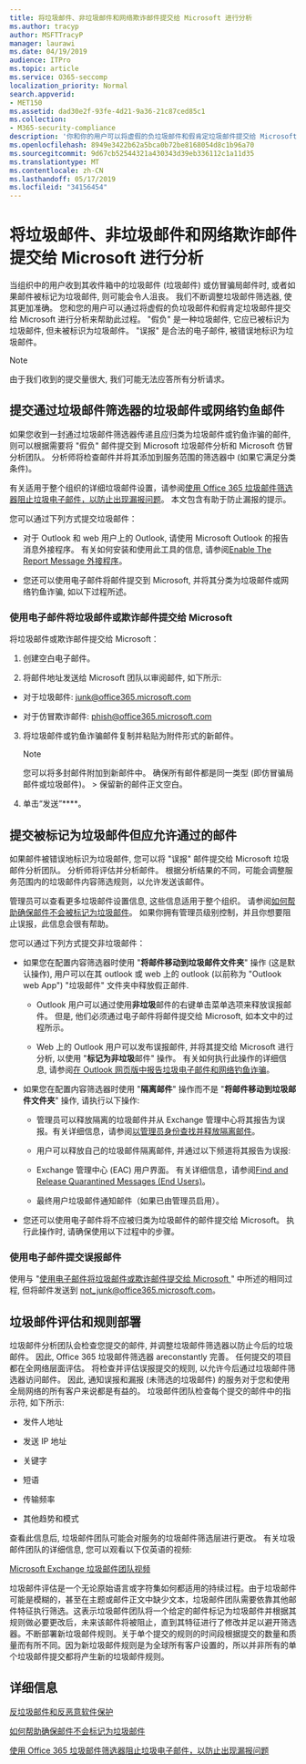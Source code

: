 ```yaml
---
title: 将垃圾邮件、非垃圾邮件和网络欺诈邮件提交给 Microsoft 进行分析
ms.author: tracyp
author: MSFTTracyP
manager: laurawi
ms.date: 04/19/2019
audience: ITPro
ms.topic: article
ms.service: O365-seccomp
localization_priority: Normal
search.appverid:
- MET150
ms.assetid: dad30e2f-93fe-4d21-9a36-21c87ced85c1
ms.collection:
- M365-security-compliance
description: '你和你的用户可以将虚假的负垃圾邮件和假肯定垃圾邮件提交给 Microsoft 进行分析。 '
ms.openlocfilehash: 8949e3422b62a5bca0b72be8168054d8c1b96a70
ms.sourcegitcommit: 9d67cb52544321a430343d39eb336112c1a11d35
ms.translationtype: MT
ms.contentlocale: zh-CN
ms.lasthandoff: 05/17/2019
ms.locfileid: "34156454"
---
```

# <a name="submit-spam-non-spam-and-phishing-scam-messages-to-microsoft-for-analysis"></a>将垃圾邮件、非垃圾邮件和网络欺诈邮件提交给 Microsoft 进行分析

当组织中的用户收到其收件箱中的垃圾邮件 (垃圾邮件) 或仿冒骗局邮件时, 或者如果邮件被标记为垃圾邮件, 则可能会令人沮丧。 我们不断调整垃圾邮件筛选器, 使其更加准确。 您和您的用户可以通过将虚假的负垃圾邮件和假肯定垃圾邮件提交给 Microsoft 进行分析来帮助此过程。 "假负" 是一种垃圾邮件, 它应已被标识为垃圾邮件, 但未被标识为垃圾邮件。 "误报" 是合法的电子邮件, 被错误地标识为垃圾邮件。 
  
> [!NOTE]
> 由于我们收到的提交量很大, 我们可能无法应答所有分析请求。 
  
## <a name="submit-junk-or-phishing-messages-that-passed-through-the-spam-filters"></a>提交通过垃圾邮件筛选器的垃圾邮件或网络钓鱼邮件
<a name="sectionSection0"> </a>

如果您收到一封通过垃圾邮件筛选器传递且应归类为垃圾邮件或钓鱼诈骗的邮件, 则可以根据需要将 "假负" 邮件提交到 Microsoft 垃圾邮件分析和 Microsoft 仿冒分析团队。 分析师将检查邮件并将其添加到服务范围的筛选器中 (如果它满足分类条件)。 
  
有关适用于整个组织的详细垃圾邮件设置，请参阅[使用 Office 365 垃圾邮件筛选器阻止垃圾电子邮件，以防止出现漏报问题](reduce-spam-email.md)。 本文包含有助于防止漏报的提示。
  
您可以通过下列方式提交垃圾邮件：
  
- 对于 Outlook 和 web 用户上的 Outlook, 请使用 Microsoft Outlook 的报告消息外接程序。 有关如何安装和使用此工具的信息, 请参阅[Enable The Report Message 外接程序](enable-the-report-message-add-in.md)。 
        
- 您还可以使用电子邮件将邮件提交到 Microsoft, 并将其分类为垃圾邮件或网络钓鱼诈骗, 如以下过程所述。
    
### <a name="use-email-to-submit-junk-spam-or-phishing-scam-messages-to-microsoft"></a>使用电子邮件将垃圾邮件或欺诈邮件提交给 Microsoft 
<a name="Useemailtosubmitjunkspamorphishingscammessages"> </a>

将垃圾邮件或欺诈邮件提交给 Microsoft：
  
1. 创建空白电子邮件。
    
2. 将邮件地址发送给 Microsoft 团队以审阅邮件, 如下所示: 
    
  - 对于垃圾邮件: junk@office365.microsoft.com
    
  - 对于仿冒欺诈邮件: phish@office365.microsoft.com
    
3. 将垃圾邮件或钓鱼诈骗邮件复制并粘贴为附件形式的新邮件。 
    
    > [!NOTE]
    > 您可以将多封邮件附加到新邮件中。 确保所有邮件都是同一类型 (即仿冒骗局邮件或垃圾邮件)。 > 保留新的邮件正文空白。 
  
4. 单击“发送”****。
    
## <a name="submit-messages-that-were-tagged-as-junk-but-should-have-been-allowed-through"></a>提交被标记为垃圾邮件但应允许通过的邮件
<a name="sectionSection1"> </a>

如果邮件被错误地标识为垃圾邮件, 您可以将 "误报" 邮件提交给 Microsoft 垃圾邮件分析团队。 分析师将评估并分析邮件。 根据分析结果的不同，可能会调整服务范围内的垃圾邮件内容筛选规则，以允许发送该邮件。
  
管理员可以查看更多垃圾邮件设置信息, 这些信息适用于整个组织。 请参阅[如何帮助确保邮件不会被标记为垃圾邮件](prevent-email-from-being-marked-as-spam.md)。 如果你拥有管理员级别控制，并且你想要阻止误报，此信息会很有帮助。
  
您可以通过下列方式提交非垃圾邮件：
  
- 如果您在配置内容筛选器时使用 "**将邮件移动到垃圾邮件文件夹**" 操作 (这是默认操作), 用户可以在其 outlook 或 web 上的 outlook (以前称为 "Outlook web App") "垃圾邮件" 文件夹中释放假正邮件. 
    
  - Outlook 用户可以通过使用**非垃圾**邮件的右键单击菜单选项来释放误报邮件。 但是, 他们必须通过电子邮件将邮件提交给 Microsoft, 如本文中的过程所示。 
    
  - Web 上的 Outlook 用户可以发布误报邮件, 并将其提交给 Microsoft 进行分析, 以使用 "**标记为非垃圾**邮件" 操作。 有关如何执行此操作的详细信息, 请参阅[在 Outlook 网页版中报告垃圾电子邮件和网络钓鱼诈骗](report-junk-email-and-phishing-scams-in-outlook-on-the-web-eop.md)。
    
- 如果您在配置内容筛选器时使用 "**隔离邮件**" 操作而不是 "**将邮件移动到垃圾邮件文件夹**" 操作, 请执行以下操作: 
    
  - 管理员可以释放隔离的垃圾邮件并从 Exchange 管理中心将其报告为误报。有关详细信息，请参阅[以管理员身份查找并释放隔离邮件](find-and-release-quarantined-messages-as-an-administrator.md)。
    
  - 用户可以释放自己的垃圾邮件隔离邮件, 并通过以下频道将其报告为误报: 
    
  - Exchange 管理中心 (EAC) 用户界面。 有关详细信息，请参阅[Find and Release Quarantined Messages (End Users)](find-and-release-quarantined-messages-as-a-user.md)。
    
  - 最终用户垃圾邮件通知邮件（如果已由管理员启用）。 
    
- 您还可以使用电子邮件将不应被归类为垃圾邮件的邮件提交给 Microsoft。 执行此操作时, 请确保使用以下过程中的步骤。
    
### <a name="use-email-to-submit-false-positive-messages"></a>使用电子邮件提交误报邮件

使用与 "[使用电子邮件将垃圾邮件或欺诈邮件提交给 Microsoft ](submit-spam-non-spam-and-phishing-scam-messages-to-microsoft-for-analysis.md#Useemailtosubmitjunkspamorphishingscammessages)" 中所述的相同过程, 但将邮件发送到 not_junk@office365.microsoft.com。
  
## <a name="spam-evaluation-and-rules-deployment"></a>垃圾邮件评估和规则部署
<a name="sectionSection2"> </a>

垃圾邮件分析团队会检查您提交的邮件, 并调整垃圾邮件筛选器以防止今后的垃圾邮件。 因此, Office 365 垃圾邮件筛选器 areconstantly 完善。 任何提交的项目都在全网络层面评估。 将检查并评估误报提交的规则, 以允许今后通过垃圾邮件筛选器访问邮件。 因此, 通知误报和漏报 (未筛选的垃圾邮件) 的服务对于您和使用全局网络的所有客户来说都是有益的。 垃圾邮件团队检查每个提交的邮件中的指示符, 如下所示:
  
- 发件人地址
    
- 发送 IP 地址
    
- 关键字
    
- 短语
    
- 传输频率
    
- 其他趋势和模式
    
查看此信息后, 垃圾邮件团队可能会对服务的垃圾邮件筛选层进行更改。 有关垃圾邮件团队的详细信息, 您可以观看以下仅英语的视频:
  
[Microsoft Exchange 垃圾邮件团队视频](https://youtu.be/-TpX_-GMC7o?hd=1)
  
垃圾邮件评估是一个无论原始语言或字符集如何都适用的持续过程。由于垃圾邮件可能是模糊的，甚至在主题或邮件正文中缺少文本，垃圾邮件团队需要依靠其他邮件特征执行筛选。这表示垃圾邮件团队将一个给定的邮件标记为垃圾邮件并根据其规则做必要更改后，未来该邮件将被阻止，直到其特征进行了修改并足以避开筛选器。不断部署新垃圾邮件规则。关于单个提交的规则的时间段根据提交的数量和质量而有所不同。因为新垃圾邮件规则是为全球所有客户设置的，所以并非所有的单个垃圾邮件提交都将产生新的垃圾邮件规则。
   
## <a name="for-more-information"></a>详细信息
<a name="sectionSection4"> </a>

[反垃圾邮件和反恶意软件保护](anti-spam-and-anti-malware-protection.md)
  
[如何帮助确保邮件不会标记为垃圾邮件](prevent-email-from-being-marked-as-spam.md)
  
[使用 Office 365 垃圾邮件筛选器阻止垃圾电子邮件，以防止出现漏报问题](reduce-spam-email.md)
  

